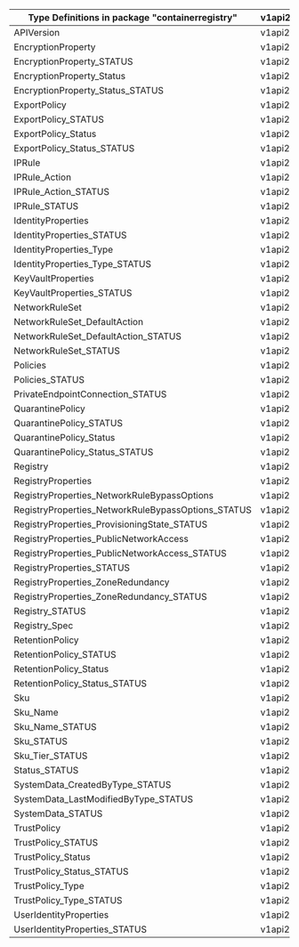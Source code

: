 | Type Definitions in package "containerregistry"    | v1api20210901 | v1beta20210901 |
|----------------------------------------------------|---------------|----------------|
| APIVersion                                         | v1api20210901 | v1beta20210901 |
| EncryptionProperty                                 | v1api20210901 | v1beta20210901 |
| EncryptionProperty_STATUS                          | v1api20210901 | v1beta20210901 |
| EncryptionProperty_Status                          | v1api20210901 | v1beta20210901 |
| EncryptionProperty_Status_STATUS                   | v1api20210901 | v1beta20210901 |
| ExportPolicy                                       | v1api20210901 | v1beta20210901 |
| ExportPolicy_STATUS                                | v1api20210901 | v1beta20210901 |
| ExportPolicy_Status                                | v1api20210901 | v1beta20210901 |
| ExportPolicy_Status_STATUS                         | v1api20210901 | v1beta20210901 |
| IPRule                                             | v1api20210901 | v1beta20210901 |
| IPRule_Action                                      | v1api20210901 | v1beta20210901 |
| IPRule_Action_STATUS                               | v1api20210901 | v1beta20210901 |
| IPRule_STATUS                                      | v1api20210901 | v1beta20210901 |
| IdentityProperties                                 | v1api20210901 | v1beta20210901 |
| IdentityProperties_STATUS                          | v1api20210901 | v1beta20210901 |
| IdentityProperties_Type                            | v1api20210901 | v1beta20210901 |
| IdentityProperties_Type_STATUS                     | v1api20210901 | v1beta20210901 |
| KeyVaultProperties                                 | v1api20210901 | v1beta20210901 |
| KeyVaultProperties_STATUS                          | v1api20210901 | v1beta20210901 |
| NetworkRuleSet                                     | v1api20210901 | v1beta20210901 |
| NetworkRuleSet_DefaultAction                       | v1api20210901 | v1beta20210901 |
| NetworkRuleSet_DefaultAction_STATUS                | v1api20210901 | v1beta20210901 |
| NetworkRuleSet_STATUS                              | v1api20210901 | v1beta20210901 |
| Policies                                           | v1api20210901 | v1beta20210901 |
| Policies_STATUS                                    | v1api20210901 | v1beta20210901 |
| PrivateEndpointConnection_STATUS                   | v1api20210901 | v1beta20210901 |
| QuarantinePolicy                                   | v1api20210901 | v1beta20210901 |
| QuarantinePolicy_STATUS                            | v1api20210901 | v1beta20210901 |
| QuarantinePolicy_Status                            | v1api20210901 | v1beta20210901 |
| QuarantinePolicy_Status_STATUS                     | v1api20210901 | v1beta20210901 |
| Registry                                           | v1api20210901 | v1beta20210901 |
| RegistryProperties                                 | v1api20210901 | v1beta20210901 |
| RegistryProperties_NetworkRuleBypassOptions        | v1api20210901 | v1beta20210901 |
| RegistryProperties_NetworkRuleBypassOptions_STATUS | v1api20210901 | v1beta20210901 |
| RegistryProperties_ProvisioningState_STATUS        | v1api20210901 | v1beta20210901 |
| RegistryProperties_PublicNetworkAccess             | v1api20210901 | v1beta20210901 |
| RegistryProperties_PublicNetworkAccess_STATUS      | v1api20210901 | v1beta20210901 |
| RegistryProperties_STATUS                          | v1api20210901 | v1beta20210901 |
| RegistryProperties_ZoneRedundancy                  | v1api20210901 | v1beta20210901 |
| RegistryProperties_ZoneRedundancy_STATUS           | v1api20210901 | v1beta20210901 |
| Registry_STATUS                                    | v1api20210901 | v1beta20210901 |
| Registry_Spec                                      | v1api20210901 | v1beta20210901 |
| RetentionPolicy                                    | v1api20210901 | v1beta20210901 |
| RetentionPolicy_STATUS                             | v1api20210901 | v1beta20210901 |
| RetentionPolicy_Status                             | v1api20210901 | v1beta20210901 |
| RetentionPolicy_Status_STATUS                      | v1api20210901 | v1beta20210901 |
| Sku                                                | v1api20210901 | v1beta20210901 |
| Sku_Name                                           | v1api20210901 | v1beta20210901 |
| Sku_Name_STATUS                                    | v1api20210901 | v1beta20210901 |
| Sku_STATUS                                         | v1api20210901 | v1beta20210901 |
| Sku_Tier_STATUS                                    | v1api20210901 | v1beta20210901 |
| Status_STATUS                                      | v1api20210901 | v1beta20210901 |
| SystemData_CreatedByType_STATUS                    | v1api20210901 | v1beta20210901 |
| SystemData_LastModifiedByType_STATUS               | v1api20210901 | v1beta20210901 |
| SystemData_STATUS                                  | v1api20210901 | v1beta20210901 |
| TrustPolicy                                        | v1api20210901 | v1beta20210901 |
| TrustPolicy_STATUS                                 | v1api20210901 | v1beta20210901 |
| TrustPolicy_Status                                 | v1api20210901 | v1beta20210901 |
| TrustPolicy_Status_STATUS                          | v1api20210901 | v1beta20210901 |
| TrustPolicy_Type                                   | v1api20210901 | v1beta20210901 |
| TrustPolicy_Type_STATUS                            | v1api20210901 | v1beta20210901 |
| UserIdentityProperties                             | v1api20210901 | v1beta20210901 |
| UserIdentityProperties_STATUS                      | v1api20210901 | v1beta20210901 |
